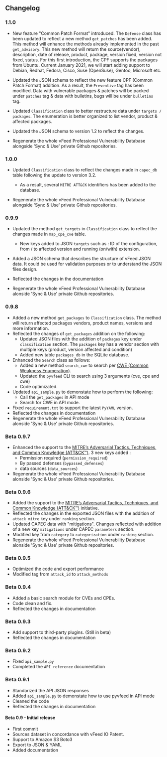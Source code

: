 ## Changelog

### 1.1.0

* New feature "Common Patch Format" introduced. The `Defense` class has been updated to reflect a new method `get_patches` 
  has been added. This method will enhance the methods already implemented in the past `get_advisory`. This new method 
  will return the source(vendor), description, date of release, product, package, version fixed, version not fixed, status. 
  For this first introduction, the CPF supports the packages from Ubuntu. Current January 2021, we will start adding 
  support to Debian, Redhat, Fedora, Cisco, Suse (OpenSuse), Gentoo, Microsoft etc.
  
* Updated the JSON schema to reflect the new feature CPF (Common Patch Format) addition. As a result, the `Preventive` 
  tag has been modified. Data with vulnerable packages & patches will be packed under `patches` tag & data with bulletins,
  bugs will be under `bulletins` tag.
  
* Updated `Classification` class to better restructure data under `targets / packages`. The enumeration is better 
  organized to list vendor, product & affected packages.
  
* Updated the JSON schema to version 1.2 to reflect the changes.
  
* Regenerate the whole vFeed Professional Vulnerability Database alongside 'Sync & Use' private Github repositories.

### 1.0.0

* Updated `Classification` class to reflect the changes made in `capec_db` table following the update to version 3.2.
    * As a result, several `MITRE ATT&CK` identifiers has been added to the database. 
    
* Regenerate the whole vFeed Professional Vulnerability Database alongside 'Sync & Use' private Github repositories.


### 0.9.9

* Updated the method `get_targets` in `Classification` class to reflect the changes made in `map_cpe_cve` table.
    * New keys added to JSON `targets` such as : ID of the configuration, from / to affected version and running (on/with) extension.
    
* Added a JSON schema that describes the structure of vFeed JSON data. It could be used for validation purposes or to understand the JSON files design.
* Reflected the changes in the documentation
* Regenerate the whole vFeed Professional Vulnerability Database alonside 'Sync & Use' private Github repositories.

### 0.9.8
* Added a new method `get_packages` to `Classification` class. The method will return affected packages vendors, product names, versions and more information.
* Reflected the changes of `get_packages` addition on the following:
    * Updated JSON files with the addition of `packages` key under `classification` section. The `packages` key has a vendor section with multiple keys (product, version affected and condition)
    * Added new table `packages_db` in the SQLite database.
* Enhanced the `Search` class as follows:
    * Added a new method `search_cwe` to search per [CWE (Common Weakness Enumeration)](https://cwe.mitre.org). 
    * Updated the `pyvfeed` CLI to search using 3 arguments (cve, cpe and cwe) 
    * Code optimizated. 
* Updated `api_sample.py` to demonstate how to perform the following:
    * Call the `get_packages` in API mode
    * Search for CWE in API mode.
* Fixed `requirement.txt` to support the latest `PyYAML` version.
* Reflected the changes in documentation
* Regenerate the whole vFeed Professional Vulnerability Database alonside 'Sync & Use' private Github repositories.

### Beta 0.9.7
* Enhanced the support to the [MITRE’s Adversarial Tactics, Techniques, and Common Knowledge (ATT&CK™)](https://attack.mitre.org/wiki/Main_Page). 3 new keys added :
    * Permission required (`permission_required`)
    * By passed defenses (`bypassed_defenses`)
    * data sources (`data_sources`)
* Regenerate the whole vFeed Professional Vulnerability Database alonside 'Sync & Use' private Github repositories.

### Beta 0.9.6
* Added the support to the [MITRE’s Adversarial Tactics, Techniques, and Common Knowledge (ATT&CK™)](https://attack.mitre.org/wiki/Main_Page) initiative.
* Reflected the changes in the exported JSON files with the addition of `attack_mitre` key under `ranking` section.
* Updated CAPEC data with "mitigations". Changes reflected with addition of a new key `mitigations` under CAPEC `parameters` section.
* Modified key from `category` to `categorization` under `ranking` section.
* Regenerate the whole vFeed Professional Vulnerability Database alonside 'Sync & Use' private Github repositories.

### Beta 0.9.5
* Optimized the code and export performance
* Modified tag from `attack_id` to `attack_methods`

### Beta 0.9.4
* Added a basic search module for CVEs and CPEs.
* Code clean and fix.
* Reflected the changes in documentation

### Beta 0.9.3
* Add support to third-party plugins. (Still in beta)
* Reflected the changes in documentation

### Beta 0.9.2
* Fixed `api_sample.py`
* Completed the `API reference` documentation

### Beta 0.9.1
* Standarized the API JSON responses
* Added `api_sample.py` to demonstate how to use pyvfeed in API mode
* Cleaned the code
* Reflected the changes in documentation

#### Beta 0.9 - Initial release
* First commit
* Sources dataset in concordance with vFeed IO Patent.
* Support to Amazon S3 Boto3
* Export to JSON & YAML
* Added documentation

